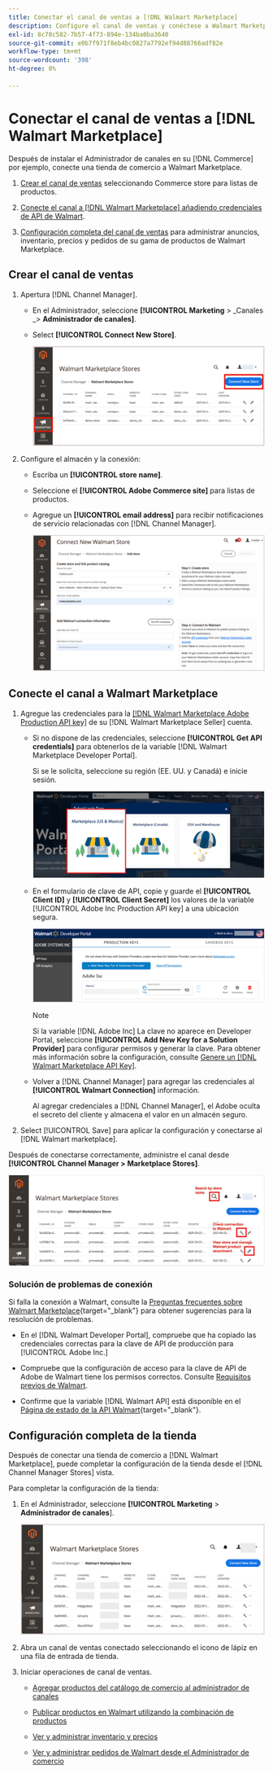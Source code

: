 ```yaml
---
title: Conectar el canal de ventas a [!DNL Walmart Marketplace]
description: Configure el canal de ventas y conéctese a Walmart Marketplace.
exl-id: 8c78c582-7b57-4f73-894e-134ba0ba3640
source-git-commit: e0b7f971f8eb4bc0827a7792ef94d88766adf82e
workflow-type: tm+mt
source-wordcount: '398'
ht-degree: 0%

---
```



# Conectar el canal de ventas a [!DNL Walmart Marketplace]

Después de instalar el Administrador de canales en su [!DNL Commerce] por ejemplo, conecte una tienda de comercio a Walmart Marketplace.

1. [Crear el canal de ventas](#create-the-sales-channel) seleccionando Commerce store para listas de productos.

1. [Conecte el canal a [!DNL Walmart Marketplace] añadiendo credenciales de API de Walmart](#connect-the-channel-to-walmart-marketplace).

1. [Configuración completa del canal de ventas](#complete-store-setup) para administrar anuncios, inventario, precios y pedidos de su gama de productos de Walmart Marketplace.

## Crear el canal de ventas

1. Apertura [!DNL Channel Manager].

   - En el Administrador, seleccione **[!UICONTROL Marketing** > _Canales _> **Administrador de canales]**.

   - Select **[!UICONTROL Connect New Store]**.

      ![Conectar el almacén de comercio a [!DNL Walmart Marketplace] from [!DNL Channel Manager]](assets/connect-commerce-store-to-marketplace.png)


1. Configure el almacén y la conexión:

   - Escriba un **[!UICONTROL store name]**.

   - Seleccione el **[!UICONTROL Adobe Commerce site]** para listas de productos.

   - Agregue un **[!UICONTROL email address]** para recibir notificaciones de servicio relacionadas con [!DNL Channel Manager].

      ![Configurar la conexión entre Commerce y [!DNL Walmart Marketplace] from [!DNL Channel Manager]](assets/configure-commerce-to-marketplace-connection.png)

## Conecte el canal a Walmart Marketplace

1. Agregue las credenciales para la [[!DNL Walmart Marketplace Adobe Production API key]](connect-marketplace.md#generate-a-walmart-marketplace-production-api-key) de su [!DNL Walmart Marketplace Seller] cuenta.

   - Si no dispone de las credenciales, seleccione **[!UICONTROL Get API credentials]** para obtenerlos de la variable [!DNL Walmart Marketplace Developer Portal].

      Si se le solicita, seleccione su región (EE. UU. y Canadá) e inicie sesión.

      ![[!DNL Walmart Marketplace] inicio de sesión en la cuenta](assets/walmart-marketplace-login-page.png)

   - En el formulario de clave de API, copie y guarde el **[!UICONTROL Client ID]** y **[!UICONTROL Client Secret]** los valores de la variable [!UICONTROL Adobe Inc Production API key] a una ubicación segura.

      ![[!DNL Walmart Marketplace API key] página de configuración](assets/walmart-api-key-management-form.png)

      >[!NOTE]
      >
      >Si la variable [!DNL Adobe Inc] La clave no aparece en Developer Portal, seleccione **[!UICONTROL Add New Key for a Solution Provider]** para configurar permisos y generar la clave. Para obtener más información sobre la configuración, consulte [Genere un [!DNL Walmart Marketplace API Key]](walmart-prerequisites.md#generate-a-walmart-marketplace-api-key).

   - Volver a [!DNL Channel Manager] para agregar las credenciales al **[!UICONTROL Walmart Connection]** información.

      Al agregar credenciales a [!DNL Channel Manager], el Adobe oculta el secreto del cliente y almacena el valor en un almacén seguro.

1. Select [!UICONTROL Save] para aplicar la configuración y conectarse al [!DNL Walmart marketplace].

Después de conectarse correctamente, administre el canal desde **[!UICONTROL Channel Manager > Marketplace Stores]**.

![[!DNL Walmart Marketplace API key] página de configuración](assets/manage-connected-stores.png)


### Solución de problemas de conexión

Si falla la conexión a Walmart, consulte la [Preguntas frecuentes sobre Walmart Marketplace](https://developer.walmart.com/faq/us/faq-auth/){target=&quot;_blank&quot;} para obtener sugerencias para la resolución de problemas.

- En el [!DNL Walmart Developer Portal], compruebe que ha copiado las credenciales correctas para la clave de API de producción para [!UICONTROL Adobe Inc.]

- Compruebe que la configuración de acceso para la clave de API de Adobe de Walmart tiene los permisos correctos. Consulte [Requisitos previos de Walmart](walmart-prerequisites.md##generate-a-walmart-marketplace-api-key).

- Confirme que la variable [!DNL Walmart API] está disponible en el [Página de estado de la API Walmart](https://developer.walmart.com/us/whats-new/new-api-status-information-now-available/){target=&quot;_blank&quot;}.

## Configuración completa de la tienda

Después de conectar una tienda de comercio a [!DNL Walmart Marketplace], puede completar la configuración de la tienda desde el [!DNL Channel Manager Stores] vista.

Para completar la configuración de la tienda:

1. En el Administrador, seleccione **[!UICONTROL Marketing** > **Administrador de canales**].

   ![[!DNL Walmart Marketplace API key] página de configuración](assets/connect-commerce-store-config.png)

1. Abra un canal de ventas conectado seleccionando el icono de lápiz en una fila de entrada de tienda.

1. Iniciar operaciones de canal de ventas.

   - [Agregar productos del catálogo de comercio al administrador de canales](add-products-to-connected-channel.md)

   - [Publicar productos en Walmart utilizando la combinación de productos](publish-listings-to-marketplace.md)

   - [Ver y administrar inventario y precios](inventory-and-price-updates.md)

   - [Ver y administrar pedidos de Walmart desde el Administrador de comercio](manage-orders.md)
